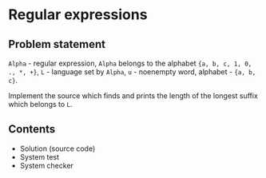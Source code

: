 # Regular expressions
## Problem statement
`Alpha` - regular expression, `Alpha` belongs to the alphabet `{a, b, c, 1, 0, ., *, +}`,
`L` - language set by `Alpha`,
`u` - noenempty word, alphabet - `{a, b, c}`.

Implement the source which finds and prints the length of the longest suffix which belongs to `L`.
## Contents
 * Solution (source code)
 * System test
 * System checker